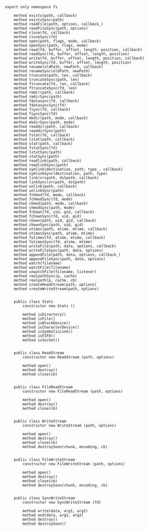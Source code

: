     
    export only namespace fs
        
        method exists(path, callback) 
        method existsSync(path) 
        method readFile(path, options, callback_) 
        method readFileSync(path, options) 
        method close(fd, callback) 
        method closeSync(fd) 
        method open(path, flags, mode, callback) 
        method openSync(path, flags, mode) 
        method read(fd, buffer, offset, length, position, callback) 
        method readSync(fd, buffer, offset, length, position) 
        method write(fd, buffer, offset, length, position, callback) 
        method writeSync(fd, buffer, offset, length, position) 
        method rename(oldPath, newPath, callback) 
        method renameSync(oldPath, newPath) 
        method truncate(path, len, callback) 
        method truncateSync(path, len) 
        method ftruncate(fd, len, callback) 
        method ftruncateSync(fd, len) 
        method rmdir(path, callback) 
        method rmdirSync(path) 
        method fdatasync(fd, callback) 
        method fdatasyncSync(fd) 
        method fsync(fd, callback) 
        method fsyncSync(fd) 
        method mkdir(path, mode, callback) 
        method mkdirSync(path, mode) 
        method readdir(path, callback) 
        method readdirSync(path) 
        method fstat(fd, callback) 
        method lstat(path, callback) 
        method stat(path, callback) 
        method fstatSync(fd) 
        method lstatSync(path) 
        method statSync(path) 
        method readlink(path, callback) 
        method readlinkSync(path) 
        method symlink(destination, path, type_, callback) 
        method symlinkSync(destination, path, type) 
        method link(srcpath, dstpath, callback) 
        method linkSync(srcpath, dstpath) 
        method unlink(path, callback) 
        method unlinkSync(path) 
        method fchmod(fd, mode, callback) 
        method fchmodSync(fd, mode) 
        method chmod(path, mode, callback) 
        method chmodSync(path, mode) 
        method fchown(fd, uid, gid, callback) 
        method fchownSync(fd, uid, gid) 
        method chown(path, uid, gid, callback) 
        method chownSync(path, uid, gid) 
        method utimes(path, atime, mtime, callback) 
        method utimesSync(path, atime, mtime) 
        method futimes(fd, atime, mtime, callback) 
        method futimesSync(fd, atime, mtime) 
        method writeFile(path, data, options, callback) 
        method writeFileSync(path, data, options) 
        method appendFile(path, data, options, callback_) 
        method appendFileSync(path, data, options) 
        method watch(filename) 
        method watchFile(filename) 
        method unwatchFile(filename, listener) 
        method realpathSync(p, cache) 
        method realpath(p, cache, cb) 
        method createReadStream(path, options) 
        method createWriteStream(path, options) 
    
    
        public class Stats
            constructor new Stats () 
            
            method isDirectory() 
            method isFile() 
            method isBlockDevice() 
            method isCharacterDevice() 
            method isSymbolicLink() 
            method isFIFO() 
            method isSocket() 
        
        
        public class ReadStream
            constructor new ReadStream (path, options) 
            
            method open() 
            method destroy() 
            method close(cb) 
        
        
        public class FileReadStream
            constructor new FileReadStream (path, options) 
            
            method open() 
            method destroy() 
            method close(cb) 
        
        
        public class WriteStream
            constructor new WriteStream (path, options) 
            
            method open() 
            method destroy() 
            method close(cb) 
            method destroySoon(chunk, encoding, cb) 
        
        
        public class FileWriteStream
            constructor new FileWriteStream (path, options) 
            
            method open() 
            method destroy() 
            method close(cb) 
            method destroySoon(chunk, encoding, cb) 
        
        
        public class SyncWriteStream
            constructor new SyncWriteStream (fd) 
            
            method write(data, arg1, arg2) 
            method end(data, arg1, arg2) 
            method destroy() 
            method destroySoon() 

